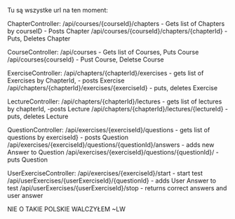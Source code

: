 Tu są wszystke url na ten moment:

ChapterController:
/api/courses/{courseId}/chapters - Gets list of Chapters by courseID
                                 - Posts Chapter
/api/courses/{courseId}/chapters/{chapterId} - Puts, Deletes Chapter

CourseController:
/api/courses - Gets list of Courses, Puts Course
/api/courses{courseId} - Pust Course, Deletse Course

ExerciseController:
/api/chapters/{chapterId}/exercises - gets list of Exercises by ChapterId,
									- posts Exercise
/api/chapters/{chapterId}/exercises/{exerciseId} - puts, deletes Exercise

LectureController:
/api/chapters/{chapterId}/lectures - gets list of lectures by chapterId, 
                                   -posts Lecture
/api/chapters/{chapterId}/lectures/{lectureId} - puts, deletes Lecture

QuestionController:
/api/exercises/{exerciseId}/questions - gets list of questions by exerciseId}
								      - posts Question
/api/exercises/{exerciseId}/questions/{questionId}/answers - adds new Answer to Question
/api/exercises/{exerciseId}/questions/{questionId}/ - puts Question

UserExerciseController:
/api/exercises/{exerciseId}/start  - start test
/api/userExercises/{userExerciseId}/{questionId} - adds User Answer to test
/api/userExercises/{userExerciseId}/stop - returns correct answers and user answer								  

NIE O TAKIE POLSKIE WALCZYŁEM ~LW
